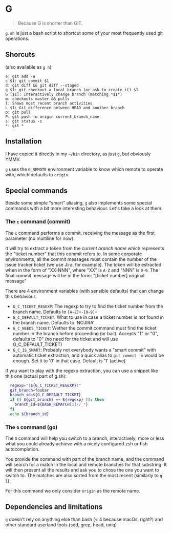 # G

> Because G is shorter than GIT.

`g.sh` is just a bash script to shortcut some of your most frequently used git operations.

## Shorcuts

(also available as `g h`)

```
a: git add -u
c $1: git commit $1
d: git diff && git diff --staged
g $1: git checkout a local branch (or ask to create it) $1
G [$1]: Interactively change branch (matching *$1*)
m: checkouts master && pulls
l: Shows most recent branch activities
L $1: Git difference between HEAD and another branch
p: git pull
P: git push -u origin current_branch_name
s: git status -s
*: git *
```

## Installation

I have copied it directly in my `~/bin` directory, as just `g`, but obviously YMMV.

`g` uses the `G_REMOTE` environment variable to know which remote to operate with, which defaults to `origin`.

## Special commands

Beside some simple "smart" aliasing, `g` also implements some special commands with a bit more interesting behaviour. Let's take a look at them.

### The `c` command (commit)

The `c` command performs a commit, receiving the message as the first parameter (no multiline for now).

It will try to extract a token from the _current branch name_ which represents the "ticket number" that this commit refers to. In some corporate environments, all the commit messages must contain the number of the issue tracker ticket (we use Jira, for example). The token will be estracted when in the form of "XX-NNN", where "XX" is `A-Z` and "NNN" is `0-9`. The final commit message will be in the form: "[ticket number] original message"

There are 4 environment variables (with sensible defaults) that can change this behaviour:

- `G_C_TICKET_REGEXP`: The regexp to try to find the ticket number from the branch name. Defaults to `[A-Z]+-[0-9]+`
- `G_C_DEFAULT_TICKET`: What to use in case a ticket number is not found in the branch name. Defaults to 'NOJIRA'
- `G_C_NEEDS_TICKET`: Wether the commit command must find the ticket number in the branch before proceeding (or bail). Accepts "1" or "0", defaults to "0" (no need for the ticket and will use G_C_DEFAULT_TICKET)
- `G_C_IS_SMART`: Probably not everybody wants a "smart commit" with automatic ticket extraction, and a quick alias to `git commit -m` would be enough. Set it to '0' in that case. Default is '1' (active)

If you want to play with the regexp extraction, you can use a snippet like this one (actual part of g.sh):

```sh
  regexp="(${G_C_TICKET_REGEXP})"
  git_branch=foobar
  branch_id=${G_C_DEFAULT_TICKET}
  if [[ ${git_branch} =~ ${regexp} ]]; then
    branch_id=${BASH_REMATCH[1]//_*}
  fi
  echo ${branch_id}
```

### The `G` command (go)

The `G` command will help you switch to a branch, interactively; more or less what you could already achieve with a nicely configured zsh or fish autocompletion.

You provide the command with part of the branch name, and the command will search for a match in the local and remote branches for that substring. It will then present all the results and ask you to chose the one you want to switch to. The matches are also sorted from the most recent (similarly to `g l`).

For this command we only consider `origin` as the remote name.

## Dependencies and limitations

`g` doesn't rely on anything else than bash (< 4 because macOs, right?) and other standard userland tools (sed, grep, head, uniq)
